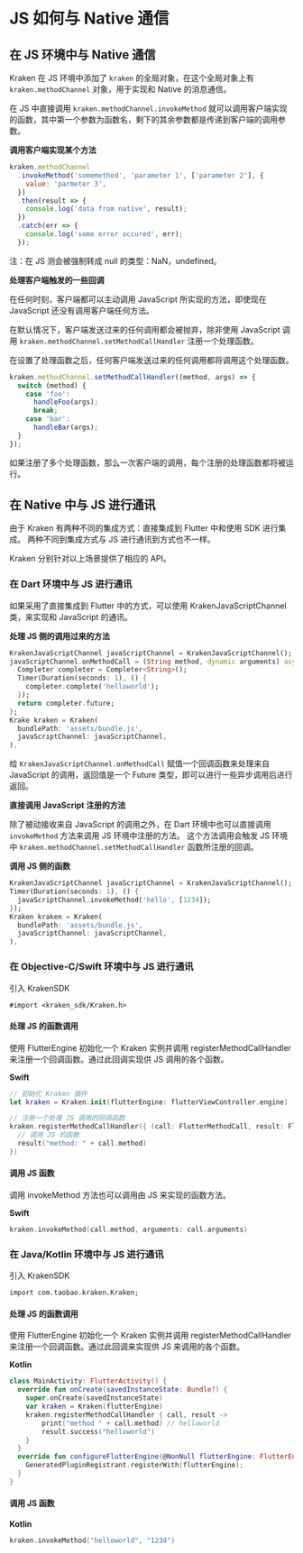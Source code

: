 # JS 如何与 Native 通信

## 在 JS 环境中与 Native 通信

Kraken 在 JS 环境中添加了 `kraken` 的全局对象，在这个全局对象上有 `kraken.methodChannel` 对象，用于实现和 Native 的消息通信。

在 JS 中直接调用 `kraken.methodChannel.invokeMethod` 就可以调用客户端实现的函数，其中第一个参数为函数名，剩下的其余参数都是传递到客户端的调用参数。

**调用客户端实现某个方法**

```javascript
kraken.methodChannel
  .invokeMethod('somemethod', 'parameter 1', ['parameter 2'], {
    value: 'parmeter 3',
  })
  .then(result => {
    console.log('data from native', result);
  })
  .catch(err => {
    console.log('some error occured', err);
  });
```

注：在 JS 测会被强制转成 null 的类型：NaN，undefined。

**处理客户端触发的一些回调**

在任何时刻，客户端都可以主动调用 JavaScript 所实现的方法，即使现在 JavaScript 还没有调用客户端任何方法。

在默认情况下，客户端发送过来的任何调用都会被抛弃，除非使用 JavaScript 调用 `kraken.methodChannel.setMethodCallHandler` 注册一个处理函数。

在设置了处理函数之后，任何客户端发送过来的任何调用都将调用这个处理函数。

```javascript
kraken.methodChannel.setMethodCallHandler((method, args) => {
  switch (method) {
    case 'foo':
      handleFoo(args);
      break;
    case 'bar':
      handleBar(args);
  }
});
```

如果注册了多个处理函数，那么一次客户端的调用，每个注册的处理函数都将被运行。

## 在 Native 中与 JS 进行通讯

由于 Kraken 有两种不同的集成方式：直接集成到 Flutter 中和使用 SDK 进行集成。
两种不同到集成方式与 JS 进行通讯到方式也不一样。

Kraken 分别针对以上场景提供了相应的 API。

### 在 Dart 环境中与 JS 进行通讯

如果采用了直接集成到 Flutter 中的方式，可以使用 KrakenJavaScriptChannel 类，来实现和 JavaScript 的通讯。

**处理 JS 侧的调用过来的方法**

```dart
KrakenJavaScriptChannel javaScriptChannel = KrakenJavaScriptChannel();
javaScriptChannel.onMethodCall = (String method, dynamic arguments) async {
  Completer completer = Completer<String>();
  Timer(Duration(seconds: 1), () {
    completer.complete('helloworld');
  });
  return completer.future;
};
Krake kraken = Kraken(
  bundlePath: 'assets/bundle.js',
  javaScriptChannel: javaScriptChannel,
),
```

给 `KrakenJavaScriptChannel.onMethodCall` 赋值一个回调函数来处理来自 JavaScript 的调用，返回值是一个 Future 类型，即可以进行一些异步调用后进行返回。

**直接调用 JavaScript 注册的方法**

除了被动接收来自 JavaScript 的调用之外，在 Dart 环境中也可以直接调用 `invokeMethod` 方法来调用 JS 环境中注册的方法。
这个方法调用会触发 JS 环境中 `kraken.methodChannel.setMethodCallHandler` 函数所注册的回调。

**调用 JS 侧的函数**

```dart
KrakenJavaScriptChannel javaScriptChannel = KrakenJavaScriptChannel();
Timer(Duration(seconds: 1), () {
  javaScriptChannel.invokeMethod('hello', [1234]);
});
Kraken kraken = Kraken(
  bundlePath: 'assets/bundle.js',
  javaScriptChannel: javaScriptChannel,
),
```

### 在 Objective-C/Swift 环境中与 JS 进行通讯

引入 KrakenSDK

```
#import <kraken_sdk/Kraken.h>
```

#### 处理 JS 的函数调用

使用 FlutterEngine 初始化一个 Kraken 实例并调用 registerMethodCallHandler 来注册一个回调函数。通过此回调实现供 JS 调用的各个函数。

**Swift**

```swift
// 初始化 Kraken 插件
let kraken = Kraken.init(flutterEngine: flutterViewController.engine)

// 注册一个处理 JS 调用的回调函数
kraken.registerMethodCallHandler({ (call: FlutterMethodCall, result: FlutterResult) in
  // 调用 JS 的函数
  result("method: " + call.method)
})
```

#### 调用 JS 函数

调用 invokeMethod 方法也可以调用由 JS 来实现的函数方法。

**Swift**

```swift
kraken.invokeMethod(call.method, arguments: call.arguments)
```

### 在 Java/Kotlin 环境中与 JS 进行通讯

引入 KrakenSDK

```
import com.taobao.kraken.Kraken;
```

#### 处理 JS 的函数调用

使用 FlutterEngine 初始化一个 Kraken 实例并调用 registerMethodCallHandler 来注册一个回调函数。通过此回调来实现供 JS 来调用的各个函数。

**Kotlin**

```kotlin
class MainActivity: FlutterActivity() {
  override fun onCreate(savedInstanceState: Bundle?) {
    super.onCreate(savedInstanceState)
    var kraken = Kraken(flutterEngine)
    kraken.registerMethodCallHandler { call, result ->
        print("method " + call.method) // helloworld
        result.success("helloworld")
    }
  }
  override fun configureFlutterEngine(@NonNull flutterEngine: FlutterEngine) {
    GeneratedPluginRegistrant.registerWith(flutterEngine);
  }
}
```

#### 调用 JS 函数

**Kotlin**

```kotlin
kraken.invokeMethod("helloworld", "1234")
```

